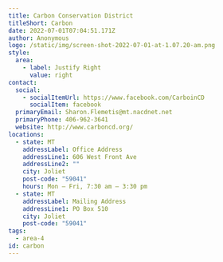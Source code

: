 ```yaml
---
title: Carbon Conservation District
titleShort: Carbon
date: 2022-07-01T07:04:51.171Z
author: Anonymous
logo: /static/img/screen-shot-2022-07-01-at-1.07.20-am.png
style:
  area:
    - label: Justify Right
      value: right
contact:
  social:
    - socialItemUrl: https://www.facebook.com/CarboinCD
      socialItem: facebook
  primaryEmail: Sharon.Flemetis@mt.nacdnet.net
  primaryPhone: 406-962-3641
  website: http://www.carboncd.org/
locations:
  - state: MT
    addressLabel: Office Address
    addressLine1: 606 West Front Ave
    addressLine2: ""
    city: Joliet
    post-code: "59041"
    hours: Mon – Fri, 7:30 am – 3:30 pm
  - state: MT
    addressLabel: Mailing Address
    addressLine1: PO Box 510
    city: Joliet
    post-code: "59041"
tags:
  - area-4
id: carbon
---
```

